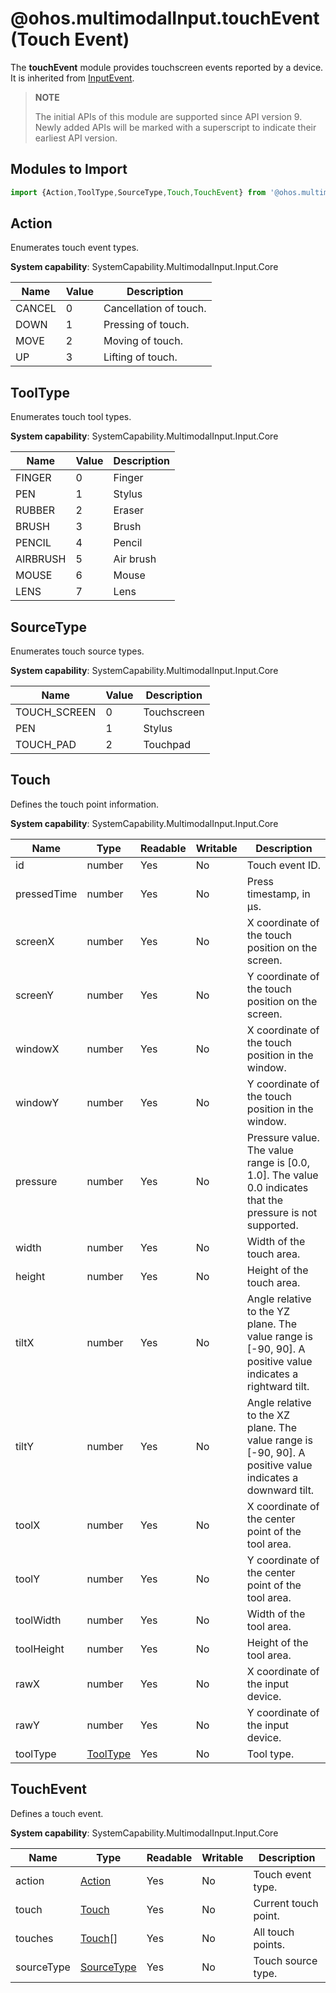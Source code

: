 # @ohos.multimodalInput.touchEvent (Touch Event)

The **touchEvent** module provides touchscreen events reported by a device. It is inherited from [InputEvent](./js-apis-inputevent.md).

>  **NOTE**
>
> The initial APIs of this module are supported since API version 9. Newly added APIs will be marked with a superscript to indicate their earliest API version.

## Modules to Import

```js
import {Action,ToolType,SourceType,Touch,TouchEvent} from '@ohos.multimodalInput.touchEvent';
```

## Action

Enumerates touch event types.

**System capability**: SystemCapability.MultimodalInput.Input.Core

| Name    | Value  | Description  |
| ------ | ------ | ---- |
| CANCEL | 0 | Cancellation of touch.|
| DOWN   | 1 | Pressing of touch.|
| MOVE   | 2 | Moving of touch.|
| UP     | 3 | Lifting of touch.|

## ToolType

Enumerates touch tool types.

**System capability**: SystemCapability.MultimodalInput.Input.Core

| Name      | Value  | Description  |
| -------- | ------ | ---- |
| FINGER   | 0 | Finger  |
| PEN      | 1 | Stylus   |
| RUBBER   | 2 | Eraser |
| BRUSH    | 3 | Brush  |
| PENCIL   | 4 | Pencil  |
| AIRBRUSH | 5 | Air brush  |
| MOUSE    | 6 | Mouse  |
| LENS     | 7 | Lens  |

## SourceType 

Enumerates touch source types.

**System capability**: SystemCapability.MultimodalInput.Input.Core

| Name          | Value | Description  |
| ------------ | ------ | ---- |
| TOUCH_SCREEN | 0 | Touchscreen |
| PEN          | 1 | Stylus |
| TOUCH_PAD    | 2 | Touchpad |

## Touch

Defines the touch point information.

**System capability**: SystemCapability.MultimodalInput.Input.Core

| Name         | Type  | Readable  | Writable  | Description                                 |
| ----------- | ------ | ---- | ---- | ----------------------------------- |
| id          | number | Yes   | No   | Touch event ID.                               |
| pressedTime | number | Yes   | No   | Press timestamp, in μs.                            |
| screenX     | number | Yes   | No   | X coordinate of the touch position on the screen.                       |
| screenY     | number | Yes   | No   | Y coordinate of the touch position on the screen.                       |
| windowX     | number | Yes   | No   | X coordinate of the touch position in the window.                       |
| windowY     | number | Yes   | No   | Y coordinate of the touch position in the window.                       |
| pressure    | number | Yes   | No   | Pressure value. The value range is [0.0, 1.0]. The value 0.0 indicates that the pressure is not supported.      |
| width       | number | Yes   | No   | Width of the touch area.                          |
| height      | number | Yes   | No   | Height of the touch area.                          |
| tiltX       | number | Yes   | No   | Angle relative to the YZ plane. The value range is [-90, 90]. A positive value indicates a rightward tilt.|
| tiltY       | number | Yes   | No   | Angle relative to the XZ plane. The value range is [-90, 90]. A positive value indicates a downward tilt.|
| toolX       | number | Yes   | No   | X coordinate of the center point of the tool area.                          |
| toolY       | number | Yes   | No   | Y coordinate of the center point of the tool area.                          |
| toolWidth   | number | Yes   | No   | Width of the tool area.                             |
| toolHeight  | number | Yes   | No   | Height of the tool area.                             |
| rawX        | number | Yes   | No   | X coordinate of the input device.                          |
| rawY        | number | Yes   | No   | Y coordinate of the input device.                          |
| toolType    | [ToolType](#tooltype) | Yes   | No   | Tool type.                               |

## TouchEvent

Defines a touch event.

**System capability**: SystemCapability.MultimodalInput.Input.Core

| Name        | Type      | Readable  | Writable  | Description       |
| ---------- | ---------- | ---- | ---- | --------- |
| action     | [Action](#action)     | Yes   | No   | Touch event type.    |
| touch      | [Touch](#touch)      | Yes   | No   | Current touch point.  |
| touches    | [Touch](#touch)[]    | Yes   | No   | All touch points.    |
| sourceType | [SourceType](#sourcetype) | Yes   | No   | Touch source type.|
